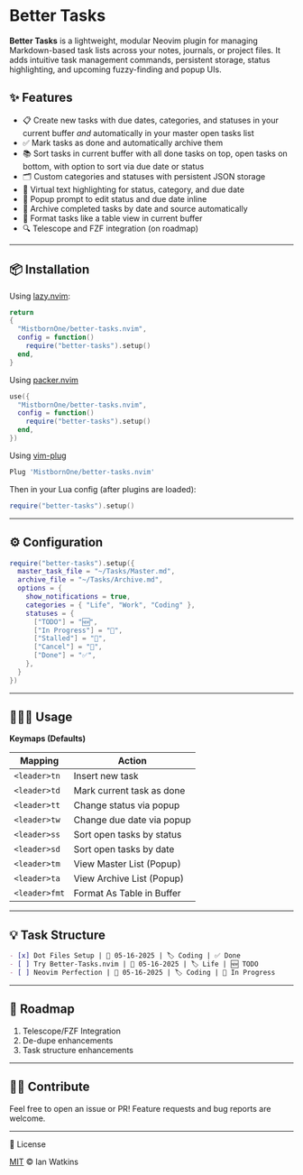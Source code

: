 # Better Tasks

**Better Tasks** is a lightweight, modular Neovim plugin for managing Markdown-based task lists across your notes, journals, or project files. It adds intuitive task management commands, persistent storage, status highlighting, and upcoming fuzzy-finding and popup UIs.

## ✨ Features

- 📋 Create new tasks with due dates, categories, and statuses in your current buffer _and_ automatically in your master open tasks list
- ✅ Mark tasks as done and automatically archive them
- 📚 Sort tasks in current buffer with all done tasks on top, open tasks on bottom, with option to sort via due date or status
- 🗂️ Custom categories and statuses with persistent JSON storage
- 🧠 Virtual text highlighting for status, category, and due date
- 📅 Popup prompt to edit status and due date inline
- 📁 Archive completed tasks by date and source automatically
- 📝 Format tasks like a table view in current buffer
- 🔍 Telescope and FZF integration (on roadmap)

---

## 📦 Installation

Using [lazy.nvim](https://github.com/folke/lazy.nvim):

```lua
return
{
  "MistbornOne/better-tasks.nvim",
  config = function()
    require("better-tasks").setup()
  end,
}
```

Using [packer.nvim](https://github.com/wbthomason/packer.nvim)

```lua
use({
  "MistbornOne/better-tasks.nvim",
  config = function()
    require("better-tasks").setup()
  end,
})

```

Using [vim-plug](https://github.com/junegunn/vim-plug)

```lua
Plug 'MistbornOne/better-tasks.nvim'

```

Then in your Lua config (after plugins are loaded):

```lua
require("better-tasks").setup()

```

---

## ⚙️ Configuration

```lua
require("better-tasks").setup({
  master_task_file = "~/Tasks/Master.md",
  archive_file = "~/Tasks/Archive.md",
  options = {
    show_notifications = true,
    categories = { "Life", "Work", "Coding" },
    statuses = {
      ["TODO"] = "🆕",
      ["In Progress"] = "🌱",
      ["Stalled"] = "🛑",
      ["Cancel"] = "🚫",
      ["Done"] = "✅",
    },
  }
})
```

---

## 👨🏼‍💻 Usage

**Keymaps (Defaults)**

| Mapping       | Action                    |
| ------------- | ------------------------- |
| `<leader>tn`  | Insert new task           |
| `<leader>td`  | Mark current task as done |
| `<leader>tt`  | Change status via popup   |
| `<leader>tw`  | Change due date via popup |
| `<leader>ss`  | Sort open tasks by status |
| `<leader>sd`  | Sort open tasks by date   |
| `<leader>tm`  | View Master List (Popup)  |
| `<leader>ta`  | View Archive List (Popup) |
| `<leader>fmt` | Format As Table in Buffer |

---

## 💡 Task Structure

```markdown
- [x] Dot Files Setup | 📅 05-16-2025 | 🏷️ Coding | ✅ Done
- [ ] Try Better-Tasks.nvim | 📅 05-16-2025 | 🏷️ Life | 🆕 TODO
- [ ] Neovim Perfection | 📅 05-16-2025 | 🏷️ Coding | 🌱 In Progress
```

---

## 🔧 Roadmap

1. Telescope/FZF Integration
2. De-dupe enhancements
3. Task structure enhancements

---

## 💪🏼 Contribute

Feel free to open an issue or PR! Feature requests and bug reports are welcome.

---

📝 License

[MIT](https://github.com/MistbornOne/better-tasks.nvim/blob/main/LICENSE) © Ian Watkins
